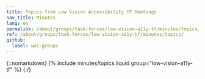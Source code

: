 ```yaml
---
title: Topics from Low Vision Accessibility TF Meetings
nav_title: Minutes
lang: en
permalink: /about/groups/task-forces/low-vision-a11y-tf/minutes/topics/
ref: /about/groups/task-forces/low-vision-a11y-tf/minutes/topics/
github:
  label: wai-groups
---
```


{::nomarkdown}
{% include minutes/topics.liquid group="low-vision-a11y-tf" %}
{:/}